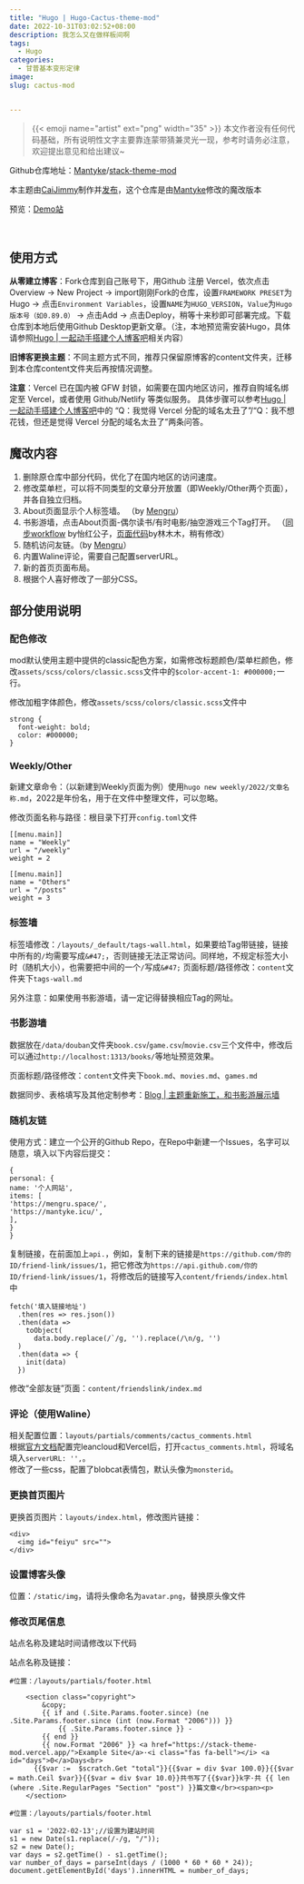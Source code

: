 ```yaml
---
title: "Hugo | Hugo-Cactus-theme-mod"
date: 2022-10-31T03:02:52+08:00
description: 我怎么又在做样板间啊
tags:
  - Hugo
categories:
  - 甘普基本变形定律
image: 
slug: cactus-mod


---
```


> {{< emoji name="artist"  ext="png" width="35" >}} 本文作者没有任何代码基础，所有说明性文字主要靠连蒙带猜兼灵光一现，参考时请务必注意，欢迎提出意见和给出建议~


Github仓库地址：[Mantyke](https://github.com/Mantyke)/[stack-theme-mod](https://github.com/Mantyke/Hugo-stack-theme-mod)

本主题由[CaiJimmy](https://github.com/CaiJimmy)制作并[发布](https://github.com/CaiJimmy/hugo-theme-stack)，这个仓库是由[Mantyke](https://mantyke.icu/)修改的魔改版本

预览：[Demo站](https://stack-theme-mod.vercel.app/)

<br>

## 使用方式

**从零建立博客**：Fork仓库到自己账号下，用Github 注册 Vercel，依次点击Overview → New Project → import刚刚Fork的仓库，设置`FRAMEWORK PRESET`为Hugo → 点击`Environment Variables`，设置`NAME`为`HUGO_VERSION`，`Value`为`Hugo版本号（如0.89.0）` → 点击Add → 点击Deploy，稍等十来秒即可部署完成。下载仓库到本地后使用Github Desktop更新文章。（注，本地预览需安装Hugo，具体请参照[Hugo | 一起动手搭建个人博客吧](https://mantyke.icu/2021/hugo-build-blog/)相关内容）

**旧博客更换主题**：不同主题方式不同，推荐只保留原博客的content文件夹，迁移到本仓库content文件夹后再按情况调整。

**注意**：Vercel 已在国内被 GFW 封锁，如需要在国内地区访问，推荐自购域名绑定至 Vercel，或者使用 Github/Netlify 等类似服务。
具体步骤可以参考[Hugo | 一起动手搭建个人博客吧](https://mantyke.icu/2021/hugo-build-blog/)中的 “Q：我觉得 Vercel 分配的域名太丑了”/“Q：我不想花钱，但还是觉得 Vercel 分配的域名太丑了”两条问答。

## 魔改内容
1. 删除原仓库中部分代码，优化了在国内地区的访问速度。
2. 修改菜单栏，可以将不同类型的文章分开放置（即Weekly/Other两个页面），并各自独立归档。
3. About页面显示个人标签墙。 （by [Mengru](https://mengru.space/?posts/2022/07/——magic-toys#%E6%A0%87%E7%AD%BE%E5%A2%99)）
4. 书影游墙，点击About页面-偶尔读书/有时电影/抽空游戏三个Tag打开。 （[同步workflow](https://imnerd.org/doumark.html) by怡红公子，[页面代码](https://immmmm.com/doumark-action/)by林木木，稍有修改）
5. 随机访问友链。（by [Mengru](https://mengru.space/?posts/2022/07/magic-toys#%E5%86%B2%E6%B5%AA%E6%97%B6%E9%97%B4)）
6. 内置Waline评论，需要自己配置serverURL。
7. 新的首页页面布局。
8. 根据个人喜好修改了一部分CSS。



## 部分使用说明
### 配色修改
mod默认使用主题中提供的classic配色方案，如需修改标题颜色/菜单栏颜色，修改`assets/scss/colors/classic.scss`文件中的`$color-accent-1: #000000;`一行。

修改加粗字体颜色，修改`assets/scss/colors/classic.scss`文件中
```
strong {
  font-weight: bold;
  color: #000000;
}
```
### Weekly/Other
新建文章命令：（以新建到Weekly页面为例）使用`hugo new weekly/2022/文章名称.md`，2022是年份名，用于在文件中整理文件，可以忽略。

修改页面名称与路径：根目录下打开`config.toml`文件
```
[[menu.main]]
name = "Weekly"
url = "/weekly"
weight = 2

[[menu.main]]
name = "Others"
url = "/posts"
weight = 3
```

### 标签墙
标签墙修改：`/layouts/_default/tags-wall.html`，如果要给Tag带链接，链接中所有的`/`均需要写成`&#47;`，否则链接无法正常访问。同样地，不规定标签大小时（随机大小），也需要把中间的一个`/`写成`&#47;`
页面标题/路径修改：`content`文件夹下`tags-wall.md`

另外注意：如果使用书影游墙，请一定记得替换相应Tag的网址。

### 书影游墙
数据放在`/data/douban`文件夹`book.csv`/`game.csv`/`movie.csv`三个文件中，修改后可以通过`http://localhost:1313/books/`等地址预览效果。

页面标题/路径修改：`content`文件夹下`book.md`、`movies.md`、`games.md`

数据同步、表格填写及其他定制参考：[Blog | 主题重新施工，和书影游展示墙](https://mantyke.icu/posts/2022/a-flower-upon-your-return/)

### 随机友链

使用方式：建立一个公开的Github Repo，在Repo中新建一个Issues，名字可以随意，填入以下内容后提交：
```
{
personal: {
name: '个人网站',
items: [
'https://mengru.space/',
'https://mantyke.icu/',
],
}
}
```
复制链接，在前面加上`api.`，例如，复制下来的链接是`https://github.com/你的ID/friend-link/issues/1`，把它修改为`https://api.github.com/你的ID/friend-link/issues/1`，将修改后的链接写入`content/friends/index.html`中
```
fetch('填入链接地址')
  .then(res => res.json())
  .then(data =>
    toObject(
      data.body.replace(/`/g, '').replace(/\n/g, '')  
  )
  .then(data => {
    init(data)
  })
```
修改“全部友链”页面：`content/friendslink/index.md`

### 评论（使用Waline）
相关配置位置：`layouts/partials/comments/cactus_comments.html`    
根据[官方文档](https://waline.js.org/guide/get-started.html)配置完leancloud和Vercel后，打开`cactus_comments.html`，将域名填入`serverURL: '',`。  
修改了一些css，配置了blobcat表情包，默认头像为`monsterid`。

### 更换首页图片
更换首页图片：`layouts/index.html`，修改图片链接：
```
<div>
  <img id="feiyu" src="">
</div>
```

### 设置博客头像

位置：`/static/img`，请将头像命名为`avatar.png`，替换原头像文件

### 修改页尾信息

站点名称及建站时间请修改以下代码

站点名称及链接：

```
#位置：/layouts/partials/footer.html

    <section class="copyright">
        &copy; 
        {{ if and (.Site.Params.footer.since) (ne .Site.Params.footer.since (int (now.Format "2006"))) }}
            {{ .Site.Params.footer.since }} - 
        {{ end }}
        {{ now.Format "2006" }} <a href="https://stack-theme-mod.vercel.app/">Example Site</a>·<i class="fas fa-bell"></i> <a id="days">0</a>Days<br>
      {{$var :=  $scratch.Get "total"}}{{$var = div $var 100.0}}{{$var = math.Ceil $var}}{{$var = div $var 10.0}}共书写了{{$var}}k字·共 {{ len (where .Site.RegularPages "Section" "post") }}篇文章</br><span><p>
    </section>
```

```
#位置：/layouts/partials/footer.html

var s1 = '2022-02-13';//设置为建站时间
s1 = new Date(s1.replace(/-/g, "/"));
s2 = new Date();
var days = s2.getTime() - s1.getTime();
var number_of_days = parseInt(days / (1000 * 60 * 60 * 24));
document.getElementById('days').innerHTML = number_of_days;
```